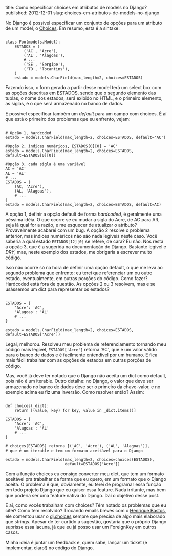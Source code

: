 title: Como especificar choices em atributos de models no Django?
published: 2012-12-01
slug: choices-em-atributos-de-models-no-django

No Django é possível especificar um conjunto de opções para um atributo de um
model, o [Choices](https://docs.djangoproject.com/en/1.4/ref/models/fields/#choices).
Em resumo, esta é a sintaxe:

<pre><code class="python">
class Foo(models.Model):
    ESTADOS = (
        ('AC', 'Acre'),
        ('AL', 'Alagoas'),
        # ...
        ('SE', 'Sergipe'),
        ('TO', 'Tocantins'),
    )
    estado = models.CharField(max_length=2, choices=ESTADOS)
</code></pre>

Fazendo isso, o form gerado a partir desse model terá um select box com
as opções descritas em ESTADOS, sendo que o segundo elemento das tuplas,
o nome dos estados, será exibido no HTML, e o primeiro elemento, as siglas,
é o que será armazenado no banco de dados.

É possível especificar também um *default* para um campo com
choices. É aí que está o primeiro dos problemas que eu enfrento, vejam:

<pre><code class="python">
# Opção 1, hardcoded
estado = models.CharField(max_length=2, choices=ESTADOS, default='AC')

#Opção 2, índices numéricos, ESTADOS[0][0] = 'AC'
estado = models.CharField(max_length=2, choices=ESTADOS, default=ESTADOS[0][0])

#Opção 3, cada sigla é uma variável
AC = 'AC'
AL = 'AL'
# ...
ESTADOS = (
    (AC, 'Acre'),
    (AL, 'Alagoas'),
    # ...
)
estado = models.CharField(max_length=2, choices=ESTADOS, default=AC)
</code></pre>

A opção 1, definir a opção default de forma *hardcoded*, é geralmente uma péssima
idéia. O que ocorre se eu mudar a sigla do Acre, de AC para AR, seja lá qual
for a razão, e me esquecer de atualizar o atributo? Provavelmente acabarei com
um bug. A opção 2 resolve o problema
anterior, mas índices numéricos não são nada legíveis
neste caso. Você saberia a qual estado <code>ESTADOS[12][0]</code>
se refere, de cara? Eu não.
Nos resta a opção 3, que é a sugerida na documentação do Django. Bastante legível
e *DRY*, mas, neste exemplo dos estados, me obrigaria a escrever muito código.

Isso não ocorre só na hora de definir uma opção default, o que me leva
ao segundo problema que enfrento: eu terei
que referenciar um ou outro estado, eventualmente, em outras porções do código.
Como fazer? Hardcoded está fora de questão. As opções 2 ou 3 resolvem, mas
e se usássemos um dict para representar os estados?

<pre><code class="python">
ESTADOS = {
    'Acre': 'AC',
    'Alagoas': 'AL'
    # ...
}

estado = models.CharField(max_length=2, choices=ESTADOS, default=ESTADOS['Acre'])
</code></pre>

Legal, melhorou. Resolveu meu problema de referenciamento tornando meu código
mais legível, <code>ESTADOS['Acre']</code> retorna 'AC', que é um valor válido
para o banco
de dados e é facilmente entendível por um humano. E fica mais fácil trabalhar
com as opções de estados em outras porções de código.

Mas, você já deve ter notado que o Django não aceita um dict como default, pois
não é um iterable. Outro detalhe: no Django, o valor que deve ser armazenado
no banco de dados deve ser o primeiro da chave-valor, e no exemplo acima eu
fiz uma inversão. Como resolver então? Assim:

<pre><code class="python">
def choices(_dict):
    return [(value, key) for key, value in _dict.items()]

ESTADOS = {
    'Acre': 'AC',
    'Alagoas': 'AL'
    # ...
}

# choices(ESTADOS) retorna [('AC', 'Acre'), ('AL', 'Alagoas')],
# que é um iterable e tem um formato aceitável para o Django

estado = models.CharField(max_length=2, choices=choices(ESTADOS),
                          default=ESTADOS['Acre'])
</code></pre>

Com a função choices eu consigo converter meu dict, que tem um formato aceitável
pra trabalhar da forma que eu quero, em um formato que o Django aceita. O problema
é que, obviamente, eu terei de programar essa função em todo projeto Django
que eu quiser essa feature. Nada irritante, mas bem que poderia ser uma feature
nativa do Django. Daí o objetivo desse post.

E aí, como vocês trabalham com choices? Têm notado os problemas que eu citei?
Como tem resolvido? Trocando emails breves com o
[Henrique Bastos](http://henriquebastos.net/), ele comentou usar o
[dj.choices](https://github.com/ambv/dj.choices) sempre que precisa de algo
mais elaborado que strings. Apesar de ter curtido a sugestão, gostaria que o
próprio Django suprisse essa lacuna, já que eu já posso usar um ForeignKey
em outros casos.

Minha ideia é juntar um feedback e, quem sabe, lançar um ticket (e implementar,
claro!) no código do Django.
